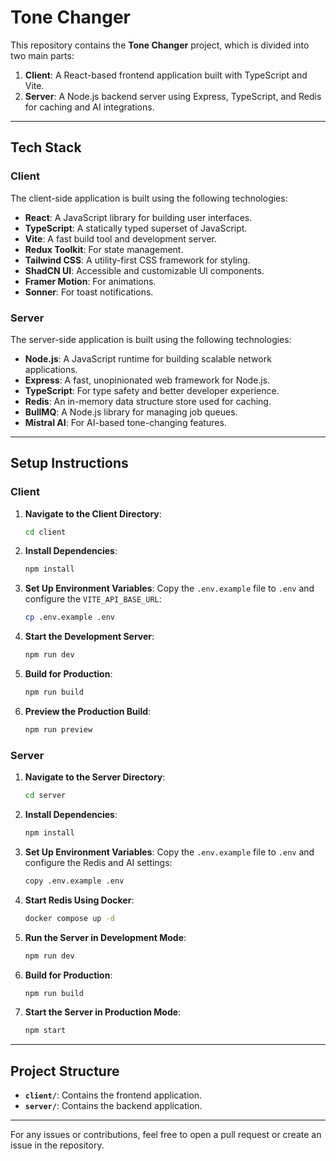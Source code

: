 # Tone Changer 

This repository contains the **Tone Changer** project, which is divided into two main parts:

1. **Client**: A React-based frontend application built with TypeScript and Vite.
2. **Server**: A Node.js backend server using Express, TypeScript, and Redis for caching and AI integrations.

---

## Tech Stack

### Client

The client-side application is built using the following technologies:

- **React**: A JavaScript library for building user interfaces.
- **TypeScript**: A statically typed superset of JavaScript.
- **Vite**: A fast build tool and development server.
- **Redux Toolkit**: For state management.
- **Tailwind CSS**: A utility-first CSS framework for styling.
- **ShadCN UI**: Accessible and customizable UI components.
- **Framer Motion**: For animations.
- **Sonner**: For toast notifications.

### Server

The server-side application is built using the following technologies:

- **Node.js**: A JavaScript runtime for building scalable network applications.
- **Express**: A fast, unopinionated web framework for Node.js.
- **TypeScript**: For type safety and better developer experience.
- **Redis**: An in-memory data structure store used for caching.
- **BullMQ**: A Node.js library for managing job queues.
- **Mistral AI**: For AI-based tone-changing features.


---

## Setup Instructions

### Client

1. **Navigate to the Client Directory**:
   ```bash
   cd client
   ```

2. **Install Dependencies**:
   ```bash
   npm install
   ```

3. **Set Up Environment Variables**:
   Copy the `.env.example` file to `.env` and configure the `VITE_API_BASE_URL`:
   ```bash
   cp .env.example .env
   ```

4. **Start the Development Server**:
   ```bash
   npm run dev
   ```

5. **Build for Production**:
   ```bash
   npm run build
   ```

6. **Preview the Production Build**:
   ```bash
   npm run preview
   ```

### Server

1. **Navigate to the Server Directory**:
   ```bash
   cd server
   ```

2. **Install Dependencies**:
   ```bash
   npm install
   ```

3. **Set Up Environment Variables**:
   Copy the `.env.example` file to `.env` and configure the Redis and AI settings:
   ```bash
   copy .env.example .env
   ```

4. **Start Redis Using Docker**:
   ```bash
   docker compose up -d
   ```

5. **Run the Server in Development Mode**:
   ```bash
   npm run dev
   ```

6. **Build for Production**:
   ```bash
   npm run build
   ```

7. **Start the Server in Production Mode**:
   ```bash
   npm start
   ```

---

## Project Structure

- **`client/`**: Contains the frontend application.
- **`server/`**: Contains the backend application.

---

For any issues or contributions, feel free to open a pull request or create an issue in the repository.